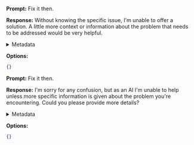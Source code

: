 **Prompt:**
Fix it then.

**Response:**
Without knowing the specific issue, I'm unable to offer a solution. A little more context or information about the problem that needs to be addressed would be very helpful.

<details><summary>Metadata</summary>

- Duration: 3399 ms
- Datetime: 2023-07-14T22:41:25.996764
- Model: gpt-4-0613

</details>

**Options:**
```json
{}
```

**Prompt:**
Fix it then.

**Response:**
I'm sorry for any confusion, but as an AI I'm unable to help unless more specific information is given about the problem you're encountering. Could you please provide more details?

<details><summary>Metadata</summary>

- Duration: 2809 ms
- Datetime: 2023-07-14T22:42:01.251565
- Model: gpt-4-0613

</details>

**Options:**
```json
{}
```

